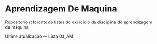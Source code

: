 # Aprendizagem De Maquina
Repositorio referente as listas de exercicio da disciplina de aprendizagem de máquina

Última atualização — Lista 03_AM
